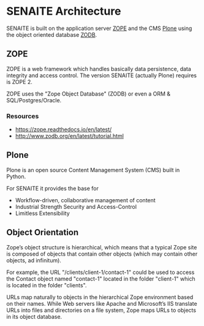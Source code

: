 # SENAITE Architecture

SENAITE is built on the application server [ZOPE](http://www.zope.org)
and the CMS [Plone](http://plone.org) using the object oriented database
[ZODB](http://www.zodb.org).


## ZOPE

ZOPE is a web framework which handles basically data persistence, data integrity
and access control. The version SENAITE (actually Plone) requires is ZOPE 2.

ZOPE uses the "Zope Object Database" (ZODB) or even a ORM & SQL/Postgres/Oracle.

### Resources

- https://zope.readthedocs.io/en/latest/
- http://www.zodb.org/en/latest/tutorial.html


## Plone

Plone is an open source Content Management System (CMS) built in Python.

For SENAITE it provides the base for

- Workflow-driven, collaborative management of content
- Industrial Strength Security and Access-Control
- Limitless Extensibility


## Object Orientation

Zope’s object structure is hierarchical, which means that a typical Zope site is
composed of objects that contain other objects (which may contain other objects,
ad infinitum).

For example, the URL "/clients/client-1/contact-1" could be used to access the
Contact object named "contact-1" located in the folder "client-1" which is
located in the folder "clients".

URLs map naturally to objects in the hierarchical Zope environment based on
their names. While Web servers like Apache and Microsoft’s IIS translate URLs
into files and directories on a file system, Zope maps URLs to objects in its
object database.
